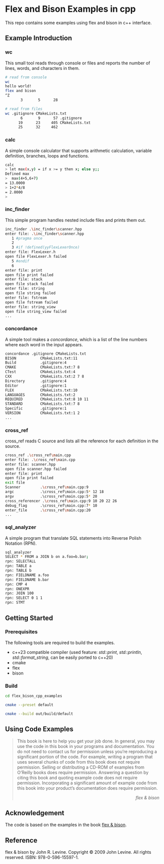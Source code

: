 # Flex and Bison Examples in cpp

This repo contains some examples using flex and bison in c++ interface.

## Example Introduction

### wc

This small tool reads through console or files and reports the number of lines, words, and characters in them.

``` bash
# read from console
wc
hello world!
flex and bison
^Z
       3       5      28

# read from files
wc .gitignore CMakeLists.txt
       6       9      57 .gitignore
      19      23     405 CMakeLists.txt
      25      32     462
```

### calc

A simple console calculator that supports arithmetic calculation, variable definition, branches, loops and functions.

```bash
calc
> let max(x,y) = if x >= y then x; else y;;
Defined max
>  max(4+5,6+7)
= 13.0000
> 1+2*4/8
= 2.0000
>
```

### inc_finder

This simple program handles nested include files and prints them out.

```bash
inc_finder .\inc_finder\scanner.hpp
enter file: .\inc_finder\scanner.hpp
   1 #pragma once
   2
   3 #if !defined(yyFlexLexerOnce)
enter file: FlexLexer.h
open file FlexLexer.h failed
   5 #endif
   6
enter file: print
open file print failed
enter file: stack
open file stack failed
enter file: string
open file string failed
enter file: fstream
open file fstream failed
enter file: string_view
open file string_view failed
...
```

### concordance

A simple tool makes a *concordance*, which is a list of the line numbers where each word in the input appears.

```bash
concordance .gitignore CMakeLists.txt
BISON           CMakeLists.txt:11
Build           .gitignore:4
CMAKE           CMakeLists.txt:7 8
CTest           CMakeLists.txt:4
CXX             CMakeLists.txt:2 7 8
Directory       .gitignore:4
Editor          .gitignore:1
FLEX            CMakeLists.txt:10
LANGUAGES       CMakeLists.txt:2
REQUIRED        CMakeLists.txt:8 10 11
STANDARD        CMakeLists.txt:7 8
Specific        .gitignore:1
VERSION         CMakeLists.txt:1 2
...
```

### cross_ref

cross_ref reads C source and lists all the reference for each definition in the source.

```bash
cross_ref .\cross_ref\main.cpp
enter file: .\cross_ref\main.cpp
enter file: scanner.hpp
open file scanner.hpp failed
enter file: print
open file print failed
exit file
Scanner         .\cross_ref\main.cpp:9
argc            .\cross_ref\main.cpp:5* 12 18
argv            .\cross_ref\main.cpp:5* 20
cross_referencer .\cross_ref\main.cpp:9 10 20 22 26
debug_flag      .\cross_ref\main.cpp:7* 10
enter_file      .\cross_ref\main.cpp:20
...
```

### sql_analyzer

A simple program that translate SQL statements into Reverse Polish Notation (RPN).

``` bash
sql_analyzer
SELECT * FROM a JOIN b on a.foo=b.bar;
rpn: SELECTALL
rpn: TABLE a
rpn: TABLE b
rpn: FIELDNAME a.foo
rpn: FIELDNAME b.bar
rpn: CMP 4
rpn: ONEXPR
rpn: JOIN 100
rpn: SELECT 0 1 1
rpn: STMT
```

## Getting Started

### Prerequisites

The following tools are required to build the examples.

* c++23 compatible compiler (used feature: *std::print*, *std::println*, *std::format_string*, can be easily ported to c++20)
* cmake
* flex
* bison

### Build

```bash
cd flex_bison_cpp_examples

cmake --preset default

cmake --build out/build/default
```

## Using Code Examples

> This book is here to help you get your job done. In general, you may use the code in
> this book in your programs and documentation. You do not need to contact us for
> permission unless you’re reproducing a significant portion of the code. For example,
> writing a program that uses several chunks of code from this book does not require
> permission. Selling or distributing a CD-ROM of examples from O’Reilly books does
> require permission. Answering a question by citing this book and quoting example
> code does not require permission. Incorporating a significant amount of example code
> from this book into your product’s documentation does require permission.
> *<p align="right">flex & bison</p>*

## Acknowledgement

The code is based on the examples in the book [flex & bison](https://www.oreilly.com/library/view/flex-bison/9780596805418/).

## Reference

flex & bison by John R. Levine. Copyright © 2009 John Levine. All rights reserved. ISBN: 978-0-596-15597-1.
